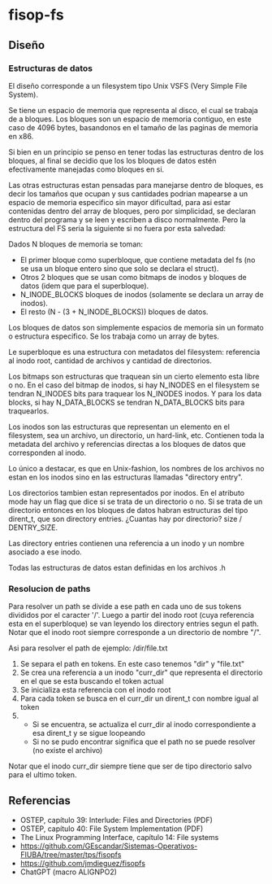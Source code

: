 # fisop-fs

## Diseño

### Estructuras de datos

El diseño corresponde a un filesystem tipo Unix VSFS (Very Simple File System).

Se tiene un espacio de memoria que representa al disco, el cual se trabaja de a bloques.
Los bloques son un espacio de memoria contiguo, en este caso de 4096 bytes, basandonos en el tamaño de las paginas de memoria en x86.

Si bien en un principio se penso en tener todas las estructuras dentro de los bloques, al final se decidio que los los bloques de datos estén efectivamente
manejadas como bloques en si.

Las otras estructuras estan pensadas para manejarse dentro de bloques, es decir los tamaños que ocupan y sus cantidades podrian mapearse a un espacio
de memoria especifico sin mayor dificultad, para asi estar contenidas dentro del array de bloques, pero por simplicidad, se declaran dentro del programa y se leen y escriben a disco
normalmente. Pero la estructura del FS seria la siguiente si no fuera por esta salvedad:

Dados N bloques de memoria se toman:
* El primer bloque como superbloque, que contiene metadata del fs (no se usa un bloque entero sino que solo se declara el struct).
* Otros 2 bloques que se usan como bitmaps de inodos y bloques de datos (idem que para el superbloque).
* N_INODE_BLOCKS bloques de inodos (solamente se declara un array de inodos).
* El resto (N - (3 + N_INODE_BLOCKS)) bloques de datos.

Los bloques de datos son simplemente espacios de memoria sin un formato o estructura especifico. Se los trabaja como un array de bytes.

Le superbloque es una estructura con metadatos del filesystem: referencia al inodo root, cantidad de archivos y cantidad de directorios.

Los bitmaps son estructuras que traquean sin un cierto elemento esta libre o no. En el caso del bitmap de inodos, si hay N_INODES en el filesystem se tendran N_INODES bits para traquear los N_INODES inodos. Y para los data blocks, si hay N_DATA_BLOCKS se tendran N_DATA_BLOCKS bits para traquearlos.

Los inodos son las estructuras que representan un elemento en el filesystem, sea un archivo, un directorio, un hard-link, etc. Contienen toda la metadata del archivo y referencias directas a los bloques de datos que corresponden al inodo.

Lo único a destacar, es que en Unix-fashion, los nombres de los archivos no estan en los inodos sino en las estructuras llamadas "directory entry".

Los directorios tambien estan representados por inodos. En el atributo mode hay un flag que dice si se trata de un directorio o no.
Si se trata de un directorio entonces en los bloques de datos habran estructuras del tipo dirent_t, que son directory entries. ¿Cuantas hay por directorio? size / DENTRY_SIZE.

Las directory entries contienen una referencia a un inodo y un nombre asociado a ese inodo.

Todas las estructuras de datos estan definidas en los archivos .h

### Resolucion de paths

Para resolver un path se divide a ese path en cada uno de sus tokens divididos por el caracter '/'.
Luego a partir del inodo root (cuya referencia esta en el superbloque) se van leyendo los directory entries segun el path. Notar que el inodo root siempre corresponde a un directorio de nombre "/".

Asi para resolver el path de ejemplo: /dir/file.txt

1. Se separa el path en tokens. En este caso tenemos "dir" y "file.txt"
2. Se crea una referencia a un inodo "curr_dir" que representa el directorio en el que se esta buscando el token actual
3. Se inicializa esta referencia con el inodo root
4. Para cada token se busca en el curr_dir un dirent_t con nombre igual al token
5. * Si se encuentra, se actualiza el curr_dir al inodo correspondiente a esa dirent_t y se sigue loopeando
   * Si no se pudo encontrar significa que el path no se puede resolver (no existe el archivo)

Notar que el inodo curr_dir siempre tiene que ser de tipo directorio salvo para el ultimo token.


## Referencias
* OSTEP, capítulo 39: Interlude: Files and Directories (PDF)
* OSTEP, capítulo 40: File System Implementation (PDF)
* The Linux Programming Interface, capítulo 14: File systems
* https://github.com/GEscandar/Sistemas-Operativos-FIUBA/tree/master/tps/fisopfs
* https://github.com/jmdieguez/fisopfs
* ChatGPT (macro ALIGNPO2)
